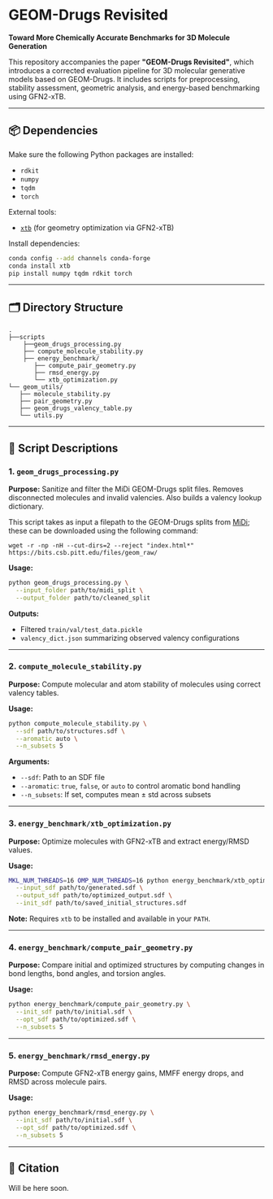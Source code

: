 # GEOM-Drugs Revisited  
**Toward More Chemically Accurate Benchmarks for 3D Molecule Generation**

This repository accompanies the paper **"GEOM-Drugs Revisited"**, which introduces a corrected evaluation pipeline for 3D molecular generative models based on GEOM-Drugs. It includes scripts for preprocessing, stability assessment, geometric analysis, and energy-based benchmarking using GFN2-xTB.

---

## 📦 Dependencies

Make sure the following Python packages are installed:

- `rdkit`
- `numpy`
- `tqdm`
- `torch`

External tools:
- [`xtb`](https://github.com/grimme-lab/xtb) (for geometry optimization via GFN2-xTB)

Install dependencies:
```bash
conda config --add channels conda-forge
conda install xtb
pip install numpy tqdm rdkit torch
```

---

## 🗂 Directory Structure

```
.
├──scripts
    ├──geom_drugs_processing.py
    ├── compute_molecule_stability.py
    ├── energy_benchmark/
       ├── compute_pair_geometry.py
       ├── rmsd_energy.py
       └── xtb_optimization.py
└── geom_utils/
   ├── molecule_stability.py
   ├── pair_geometry.py
   ├── geom_drugs_valency_table.py
   └── utils.py
```

---

## 🧪 Script Descriptions

### 1. `geom_drugs_processing.py`

**Purpose:** Sanitize and filter the MiDi GEOM-Drugs split files. Removes disconnected molecules and invalid valencies. Also builds a valency lookup dictionary.

This script takes as input a filepath to the GEOM-Drugs splits from [MiDi](https://github.com/cvignac/MiDi); these can be downloaded using the following command:

```console
wget -r -np -nH --cut-dirs=2 --reject "index.html*" https://bits.csb.pitt.edu/files/geom_raw/
```

**Usage:**
```bash
python geom_drugs_processing.py \
  --input_folder path/to/midi_split \
  --output_folder path/to/cleaned_split
```

**Outputs:**
- Filtered `train/val/test_data.pickle`
- `valency_dict.json` summarizing observed valency configurations

---

### 2. `compute_molecule_stability.py`

**Purpose:** Compute molecular and atom stability of molecules using correct valency tables.

**Usage:**
```bash
python compute_molecule_stability.py \
  --sdf path/to/structures.sdf \
  --aromatic auto \
  --n_subsets 5
```

**Arguments:**
- `--sdf`: Path to an SDF file
- `--aromatic`: `true`, `false`, or `auto` to control aromatic bond handling
- `--n_subsets`: If set, computes mean ± std across subsets

---

### 3. `energy_benchmark/xtb_optimization.py`

**Purpose:** Optimize molecules with GFN2-xTB and extract energy/RMSD values.

**Usage:**
```bash
MKL_NUM_THREADS=16 OMP_NUM_THREADS=16 python energy_benchmark/xtb_optimization.py \
  --input_sdf path/to/generated.sdf \
  --output_sdf path/to/optimized_output.sdf \
  --init_sdf path/to/saved_initial_structures.sdf
```

**Note:** Requires `xtb` to be installed and available in your `PATH`.

---

### 4. `energy_benchmark/compute_pair_geometry.py`

**Purpose:** Compare initial and optimized structures by computing changes in bond lengths, bond angles, and torsion angles.

**Usage:**
```bash
python energy_benchmark/compute_pair_geometry.py \
  --init_sdf path/to/initial.sdf \
  --opt_sdf path/to/optimized.sdf \
  --n_subsets 5
```

---

### 5. `energy_benchmark/rmsd_energy.py`

**Purpose:** Compute GFN2-xTB energy gains, MMFF energy drops, and RMSD across molecule pairs.

**Usage:**
```bash
python energy_benchmark/rmsd_energy.py \
  --init_sdf path/to/initial.sdf \
  --opt_sdf path/to/optimized.sdf \
  --n_subsets 5
```

---

## 📖 Citation

Will be here soon. 

